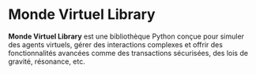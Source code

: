 # Monde Virtuel Library

**Monde Virtuel Library** est une bibliothèque Python conçue pour simuler des agents virtuels, gérer des interactions complexes et offrir des fonctionnalités avancées comme des transactions sécurisées, des lois de gravité, résonance, etc.
